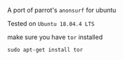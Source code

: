 A port of parrot's ```anonsurf``` for ubuntu

Tested on ```Ubuntu 18.04.4 LTS```

make sure you have ```tor``` installed

```sudo apt-get install tor```
